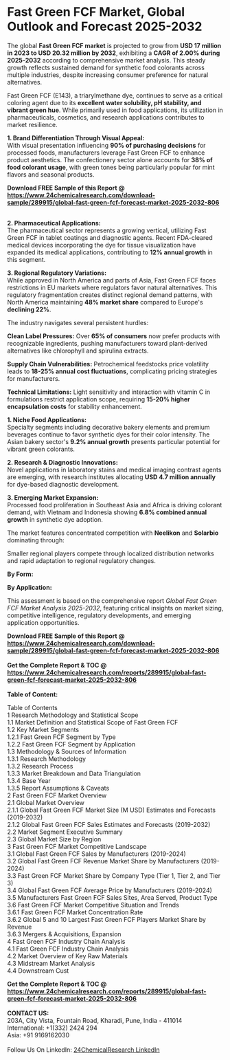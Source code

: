 <h1>Fast Green FCF Market, Global Outlook and Forecast 2025-2032</h1><p>The global <strong>Fast Green FCF market</strong> is projected to grow from <strong>USD 17 million in 2023 to USD 20.32 million by 2032</strong>, exhibiting a <strong>CAGR of 2.00% during 2025-2032</strong> according to comprehensive market analysis. This steady growth reflects sustained demand for synthetic food colorants across multiple industries, despite increasing consumer preference for natural alternatives.</p><p>Fast Green FCF (E143), a triarylmethane dye, continues to serve as a critical coloring agent due to its <strong>excellent water solubility, pH stability, and vibrant green hue</strong>. While primarily used in food applications, its utilization in pharmaceuticals, cosmetics, and research applications contributes to market resilience.</p><p><strong>1. Brand Differentiation Through Visual Appeal:</strong><br>
With visual presentation influencing <strong>90% of purchasing decisions</strong> for processed foods, manufacturers leverage Fast Green FCF to enhance product aesthetics. The confectionery sector alone accounts for <strong>38% of food colorant usage</strong>, with green tones being particularly popular for mint flavors and seasonal products.</p><div><b>Download FREE Sample of this Report @ 
            <a href="https://www.24chemicalresearch.com/download-sample/289915/global-fast-green-fcf-forecast-market-2025-2032-806">
            https://www.24chemicalresearch.com/download-sample/289915/global-fast-green-fcf-forecast-market-2025-2032-806</a></b></div><br><p><strong>2. Pharmaceutical Applications:</strong><br>
The pharmaceutical sector represents a growing vertical, utilizing Fast Green FCF in tablet coatings and diagnostic agents. Recent FDA-cleared medical devices incorporating the dye for tissue visualization have expanded its medical applications, contributing to <strong>12% annual growth</strong> in this segment.</p><p><strong>3. Regional Regulatory Variations:</strong><br>
While approved in North America and parts of Asia, Fast Green FCF faces restrictions in EU markets where regulators favor natural alternatives. This regulatory fragmentation creates distinct regional demand patterns, with North America maintaining <strong>48% market share</strong> compared to Europe's <strong>declining 22%</strong>.</p><p>The industry navigates several persistent hurdles:</p><p><strong>Clean Label Pressures:</strong> Over <strong>65% of consumers</strong> now prefer products with recognizable ingredients, pushing manufacturers toward plant-derived alternatives like chlorophyll and spirulina extracts.</p><p><strong>Supply Chain Vulnerabilities:</strong> Petrochemical feedstocks price volatility leads to <strong>18-25% annual cost fluctuations</strong>, complicating pricing strategies for manufacturers.</p><p><strong>Technical Limitations:</strong> Light sensitivity and interaction with vitamin C in formulations restrict application scope, requiring <strong>15-20% higher encapsulation costs</strong> for stability enhancement.</p><p><strong>1. Niche Food Applications:</strong><br>
Specialty segments including decorative bakery elements and premium beverages continue to favor synthetic dyes for their color intensity. The Asian bakery sector's <strong>9.2% annual growth</strong> presents particular potential for vibrant green colorants.</p><p><strong>2. Research &amp; Diagnostic Innovations:</strong><br>
Novel applications in laboratory stains and medical imaging contrast agents are emerging, with research institutes allocating <strong>USD 4.7 million annually</strong> for dye-based diagnostic development.</p><p><strong>3. Emerging Market Expansion:</strong><br>
Processed food proliferation in Southeast Asia and Africa is driving colorant demand, with Vietnam and Indonesia showing <strong>6.8% combined annual growth</strong> in synthetic dye adoption.</p><p>The market features concentrated competition with <strong>Neelikon</strong> and <strong>Solarbio</strong> dominating through:</p><p>Smaller regional players compete through localized distribution networks and rapid adaptation to regional regulatory changes.</p><p><strong>By Form:</strong></p><p><strong>By Application:</strong></p><p>This assessment is based on the comprehensive report <em>Global Fast Green FCF Market Analysis 2025-2032</em>, featuring critical insights on market sizing, competitive intelligence, regulatory developments, and emerging application opportunities.</p><div><b>Download FREE Sample of this Report @ 
            <a href="https://www.24chemicalresearch.com/download-sample/289915/global-fast-green-fcf-forecast-market-2025-2032-806">
            https://www.24chemicalresearch.com/download-sample/289915/global-fast-green-fcf-forecast-market-2025-2032-806</a></b></div><br><div><b>Get the Complete Report & TOC @ 
            <a href="https://www.24chemicalresearch.com/reports/289915/global-fast-green-fcf-forecast-market-2025-2032-806">
            https://www.24chemicalresearch.com/reports/289915/global-fast-green-fcf-forecast-market-2025-2032-806</a></b></div><br>
            <b>Table of Content:</b><p>Table of Contents<br />
1 Research Methodology and Statistical Scope<br />
1.1 Market Definition and Statistical Scope of Fast Green FCF<br />
1.2 Key Market Segments<br />
1.2.1 Fast Green FCF Segment by Type<br />
1.2.2 Fast Green FCF Segment by Application<br />
1.3 Methodology & Sources of Information<br />
1.3.1 Research Methodology<br />
1.3.2 Research Process<br />
1.3.3 Market Breakdown and Data Triangulation<br />
1.3.4 Base Year<br />
1.3.5 Report Assumptions & Caveats<br />
2 Fast Green FCF Market Overview<br />
2.1 Global Market Overview<br />
2.1.1 Global Fast Green FCF Market Size (M USD) Estimates and Forecasts (2019-2032)<br />
2.1.2 Global Fast Green FCF Sales Estimates and Forecasts (2019-2032)<br />
2.2 Market Segment Executive Summary<br />
2.3 Global Market Size by Region<br />
3 Fast Green FCF Market Competitive Landscape<br />
3.1 Global Fast Green FCF Sales by Manufacturers (2019-2024)<br />
3.2 Global Fast Green FCF Revenue Market Share by Manufacturers (2019-2024)<br />
3.3 Fast Green FCF Market Share by Company Type (Tier 1, Tier 2, and Tier 3)<br />
3.4 Global Fast Green FCF Average Price by Manufacturers (2019-2024)<br />
3.5 Manufacturers Fast Green FCF Sales Sites, Area Served, Product Type<br />
3.6 Fast Green FCF Market Competitive Situation and Trends<br />
3.6.1 Fast Green FCF Market Concentration Rate<br />
3.6.2 Global 5 and 10 Largest Fast Green FCF Players Market Share by Revenue<br />
3.6.3 Mergers & Acquisitions, Expansion<br />
4 Fast Green FCF Industry Chain Analysis<br />
4.1 Fast Green FCF Industry Chain Analysis<br />
4.2 Market Overview of Key Raw Materials<br />
4.3 Midstream Market Analysis<br />
4.4 Downstream Cust</p><div><b>Get the Complete Report & TOC @ 
            <a href="https://www.24chemicalresearch.com/reports/289915/global-fast-green-fcf-forecast-market-2025-2032-806">
            https://www.24chemicalresearch.com/reports/289915/global-fast-green-fcf-forecast-market-2025-2032-806</a></b></div><br><b>CONTACT US:</b><br>
            203A, City Vista, Fountain Road, Kharadi, Pune, India - 411014<br>
            International: +1(332) 2424 294<br>
            Asia: +91 9169162030 <br><br>
            Follow Us On LinkedIn: <a href="https://www.linkedin.com/company/24chemicalresearch/">24ChemicalResearch LinkedIn</a>